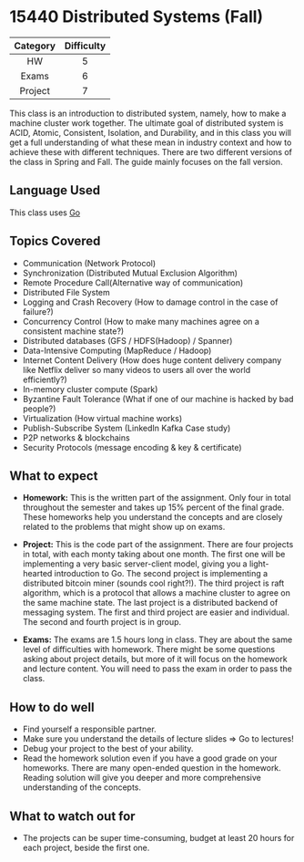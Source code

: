 # 15440 Distributed Systems (Fall)

| Category | Difficulty |
|:-:       | :-:        |
| HW       | 5          |
| Exams    | 6          |
| Project  | 7          |

This class is an introduction to distributed system, namely, how to make a machine cluster work together.
The ultimate goal of distributed system is ACID, Atomic, Consistent, Isolation, and Durability,
and in this class you will get a full understanding of what these mean in industry context and how
to achieve these with different techniques. There are two different versions of the class in Spring and Fall.
The guide mainly focuses on the fall version.

## Language Used

This class uses [Go](https://golang.org/)

## Topics Covered

- Communication (Network Protocol)
- Synchronization (Distributed Mutual Exclusion Algorithm)
- Remote Procedure Call(Alternative way of communication)
- Distributed File System
- Logging and Crash Recovery (How to damage control in the case of failure?)
- Concurrency Control (How to make many machines agree on a consistent machine state?)
- Distributed databases (GFS / HDFS(Hadoop) / Spanner)
- Data-Intensive Computing (MapReduce / Hadoop)
- Internet Content Delivery (How does huge content delivery company like Netflix deliver so many videos to users all over the world efficiently?) 
- In-memory cluster compute (Spark)
- Byzantine Fault Tolerance (What if one of our machine is hacked by bad people?)
- Virtualization (How virtual machine works)
- Publish-Subscribe System (LinkedIn Kafka Case study)
- P2P networks & blockchains
- Security Protocols (message encoding & key & certificate)

## What to expect

- **Homework:** This is the written part of the assignment. Only four in total throughout the semester and takes up 15% percent of the final grade. These homeworks help you understand the concepts and are closely related to the problems that might show up on exams. 

- **Project:** This is the code part of the assignment. There are four projects in total, with each monty taking about one month. The first one will be implementing a very basic server-client model, giving you a light-hearted introduction to Go. The second project is implementing a distributed bitcoin miner (sounds cool right?!). The third project is raft algorithm, which is a protocol that allows a machine cluster to agree on the same machine state. The last project is a distributed backend of messaging system. The first and third project are easier and individual. The second and fourth project is in group.

- **Exams:** The exams are 1.5 hours long in class. They are about the same level of difficulties with homework. There might be some questions asking about project details, but more of it will focus on the homework and lecture content. You will need to pass the exam in order to pass the class.

## How to do well

- Find yourself a responsible partner.
- Make sure you understand the details of lecture slides => Go to lectures!
- Debug your project to the best of your ability.
- Read the homework solution even if you have a good grade on your homeworks. There are many open-ended question in the homework. Reading solution will give you deeper and more comprehensive understanding of the concepts.

## What to watch out for

- The projects can be super time-consuming, budget at least 20 hours for each project, beside the first one. 
